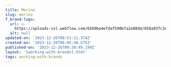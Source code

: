 ```yaml
---
title: Merino
slug: merino
f_brand-logo:
  url: >-
    https://uploads-ssl.webflow.com/6569ba4efdaf590bfa2e88dd/658a93fc3eb01de1fafa0031_mERINO.png
  alt: null
updated-on: '2023-12-26T08:51:11.374Z'
created-on: '2023-12-26T06:05:48.575Z'
published-on: '2023-12-26T09:39:49.199Z'
layout: '[working-with-brands].html'
tags: working-with-brands
---
```



